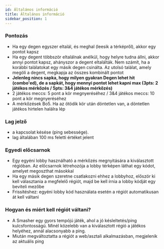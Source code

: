 ```yaml
---
id: Általános információ
title: Általános információ
sidebar_position: 1
---
```


### Pontozás

- Ha egy degen egyszer eltalál, és meghal (leesik a térképről), akkor egy pontot kapsz
- Ha egy degent többször eltalálnak anélkül, hogy helyre tudna állni, akkor annyi pontot kapsz, ahányszor a degent eltalálták. Nem számít, ha a korábbi találatokat egy másik degen csinálta. Az utolsó találat, amely megöli a degent, megkapja az összes kombinált pontot
- **Jelenleg nincs sapka, hogy milyen gyakran Degen lehet hit (combo'ed), de a sapkát, hogy mennyi pontot lehet kapni max (3pts: 2 játékos mérkőzés / 5pts: 3&4 játékos mérkőzés)**
- 2 játékos meccs: 5 pont a kör megnyeréséhez / 3&4 játékos meccs: 10 pont a kör megnyeréséhez
- A mérkőzések Bo5. Ha az ötödik kör után döntetlen van, a döntetlen játékos hirtelen halálra lép

### Lag jelző

- a kapcsolat késése (ping sebessége).
- lag általában 100 ms feletti értéket jelent

### Egyedi előcsarnok

- Egy egyéni lobby használható a mérkőzés megnyitására a kiválasztott régióban. Az előcsarnok létrehozója a lobby térképen láthat egy kódot, amelyet megoszthat másokkal
- Ha egy másik degen szeretne csatlakozni ehhez a lobbyhoz, először ki kell választania a megfelelő régiót, majd be kell írnia a lobby kódját egy beviteli mezőbe
- Frissítéshez: egyéni lobby kód használata esetén a régiót automatikusan át kell váltani

### Hogyan és miért kell régiót váltani?

- A Smasher egy gyors tempójú játék, ahol a jó késleltetés/ping kulcsfontosságú. Minél közelebb van a kiválasztott régió a játékos helyéhez, annál alacsonyabb a ping.
- Miután megváltoztatta a régiót a web/asztali alkalmazásban, megjelenik az aktuális ping
